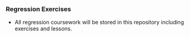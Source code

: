 ### Regression Exercises
- All regression coursework will be stored in this repository including exercises and lessons.


